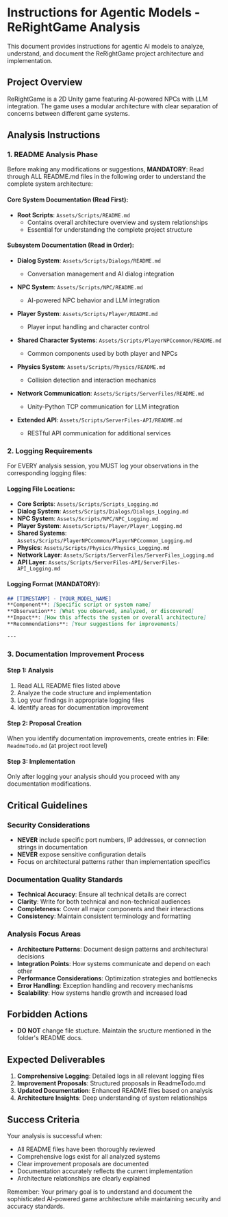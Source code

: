 # Instructions for Agentic Models - ReRightGame Analysis

This document provides instructions for agentic AI models to analyze, understand, and document the ReRightGame project architecture and implementation.

## Project Overview
ReRightGame is a 2D Unity game featuring AI-powered NPCs with LLM integration. The game uses a modular architecture with clear separation of concerns between different game systems.

## Analysis Instructions

### 1. README Analysis Phase
Before making any modifications or suggestions, **MANDATORY**: Read through ALL README.md files in the following order to understand the complete system architecture:

#### Core System Documentation (Read First):
- **Root Scripts**: `Assets/Scripts/README.md`
  - Contains overall architecture overview and system relationships
  - Essential for understanding the complete project structure

#### Subsystem Documentation (Read in Order):
- **Dialog System**: `Assets/Scripts/Dialogs/README.md`
  - Conversation management and AI dialog integration
  
- **NPC System**: `Assets/Scripts/NPC/README.md`
  - AI-powered NPC behavior and LLM integration
  
- **Player System**: `Assets/Scripts/Player/README.md`
  - Player input handling and character control
  
- **Shared Character Systems**: `Assets/Scripts/PlayerNPCcommon/README.md`
  - Common components used by both player and NPCs
  
- **Physics System**: `Assets/Scripts/Physics/README.md`
  - Collision detection and interaction mechanics
  
- **Network Communication**: `Assets/Scripts/ServerFiles/README.md`
  - Unity-Python TCP communication for LLM integration
  
- **Extended API**: `Assets/Scripts/ServerFiles-API/README.md`
  - RESTful API communication for additional services

### 2. Logging Requirements
For EVERY analysis session, you MUST log your observations in the corresponding logging files:

#### Logging File Locations:
- **Core Scripts**: `Assets/Scripts/Scripts_Logging.md`
- **Dialog System**: `Assets/Scripts/Dialogs/Dialogs_Logging.md`
- **NPC System**: `Assets/Scripts/NPC/NPC_Logging.md`
- **Player System**: `Assets/Scripts/Player/Player_Logging.md`
- **Shared Systems**: `Assets/Scripts/PlayerNPCcommon/PlayerNPCcommon_Logging.md`
- **Physics**: `Assets/Scripts/Physics/Physics_Logging.md`
- **Network Layer**: `Assets/Scripts/ServerFiles/ServerFiles_Logging.md`
- **API Layer**: `Assets/Scripts/ServerFiles-API/ServerFiles-API_Logging.md`

#### Logging Format (MANDATORY):
```markdown
## [TIMESTAMP] - [YOUR_MODEL_NAME]
**Component**: [Specific script or system name]
**Observation**: [What you observed, analyzed, or discovered]
**Impact**: [How this affects the system or overall architecture]
**Recommendations**: [Your suggestions for improvements]

---
```

### 3. Documentation Improvement Process

#### Step 1: Analysis
1. Read ALL README files listed above
2. Analyze the code structure and implementation
3. Log your findings in appropriate logging files
4. Identify areas for documentation improvement

#### Step 2: Proposal Creation
When you identify documentation improvements, create entries in:
**File**: `ReadmeTodo.md` (at project root level)

#### Step 3: Implementation
Only after logging your analysis should you proceed with any documentation modifications.

## Critical Guidelines

### Security Considerations
- **NEVER** include specific port numbers, IP addresses, or connection strings in documentation
- **NEVER** expose sensitive configuration details
- Focus on architectural patterns rather than implementation specifics

### Documentation Quality Standards
- **Technical Accuracy**: Ensure all technical details are correct
- **Clarity**: Write for both technical and non-technical audiences
- **Completeness**: Cover all major components and their interactions
- **Consistency**: Maintain consistent terminology and formatting

### Analysis Focus Areas
- **Architecture Patterns**: Document design patterns and architectural decisions
- **Integration Points**: How systems communicate and depend on each other
- **Performance Considerations**: Optimization strategies and bottlenecks
- **Error Handling**: Exception handling and recovery mechanisms
- **Scalability**: How systems handle growth and increased load

## Forbidden Actions
- **DO NOT** change file stucture. Maintain the sructure mentioned in the folder's README docs.

## Expected Deliverables
1. **Comprehensive Logging**: Detailed logs in all relevant logging files
2. **Improvement Proposals**: Structured proposals in ReadmeTodo.md
3. **Updated Documentation**: Enhanced README files based on analysis
4. **Architecture Insights**: Deep understanding of system relationships

## Success Criteria
Your analysis is successful when:
- All README files have been thoroughly reviewed
- Comprehensive logs exist for all analyzed systems
- Clear improvement proposals are documented
- Documentation accurately reflects the current implementation
- Architecture relationships are clearly explained

Remember: Your primary goal is to understand and document the sophisticated AI-powered game architecture while maintaining security and accuracy standards.
